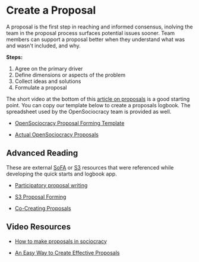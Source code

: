 # Create a Proposal 

A proposal is the first step in reaching and informed consensus, inolving the team in the proposal process surfaces potential issues sooner. Team members can support a proposal better when they understand what was and wasn't included, and why.

**Steps:**

1. Agree on the primary driver
2. Define dimensions or aspects of the problem
3. Collect ideas and solutions
4. Formulate a proposal

The short video at the bottom of this [article on proposals](https://www.sociocracyforall.org/participatory-proposal-writing/) is a good starting point. You can copy our template below to create a proposals logbook. The spreadsheet used by the OpenSociocracy team is provided as well.

* [OpenSociocracy Proposal Forming Template](https://docs.google.com/spreadsheets/d/11lheISzs54qfAr7Pf2eDlGoaB4ihfMKTKvQZ9MA03GQ/edit?usp=sharing)

* [Actual OpenSociocracy Proposals](https://docs.google.com/spreadsheets/d/1LecETe1Sxdg5MwPC20Inuw0y6bTnswvVqhibIz3jZ-I/edit?usp=sharing)

## Advanced Reading

These are external [SoFA](/glossary/#sofa) or [S3](/glossary/#s3) resources that were referenced while developing the quick starts and logbook app.

* [Participatory proposal writing](https://www.sociocracyforall.org/participatory-proposal-writing/)

* [S3 Proposal Forming](https://patterns.sociocracy30.org/proposal-forming.html)

* [Co-Creating Proposals](https://patterns.sociocracy30.org/co-create-proposals.html)


## Video Resources

* [How to make proposals in sociocracy](https://www.sociocracyforall.org/how-to-make-proposals-in-sociocracy/)

* [An Easy Way to Create Effective Proposals](https://www.sociocracyforall.org/an-easy-way-to-create-effective-proposals/)

